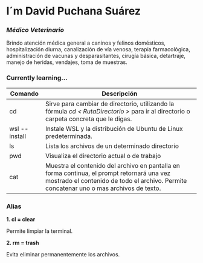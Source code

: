 # I´m David Puchana Suárez
### _Médico Veterinario_
Brindo atención médica general a caninos y felinos domésticos, hospitalización diurna, canalización de vía venosa, terapia farmacológica, administración de vacunas y desparasitantes, cirugía básica, detartraje, manejo de heridas, vendajes, toma de muestras.

### Currently learning...
| **Comando** | **Descripción** |
|-------------|-----------------|
|      cd     | Sirve para cambiar de directorio, utilizando la fórmula *cd < RutaDirectorio >* para ir al directorio o carpeta concreta que le digas.|
|wsl --install|Instale WSL y la distribución de Ubuntu de Linux predeterminada. |
|ls           |Lista los archivos de un determinado directorio|
| pwd         |Visualiza el directorio actual o de trabajo|
| cat         |Muestra el contenido del archivo en pantalla en forma continua, el prompt retornará una vez mostrado el contenido de todo el archivo. Permite concatenar uno o mas archivos de texto. |


 ### Alias 
  
**1. cl = clear**

  Permite limpiar la terminal.
  
**2. rm = trash**

  Evita eliminar permanentemente los archivos.
